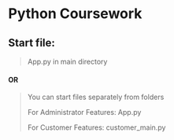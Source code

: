 # Python Coursework

## Start file:

> App.py in main directory

#### OR

> You can start files separately from folders
>
> For Administrator Features: App.py
>
> For Customer Features: customer_main.py
